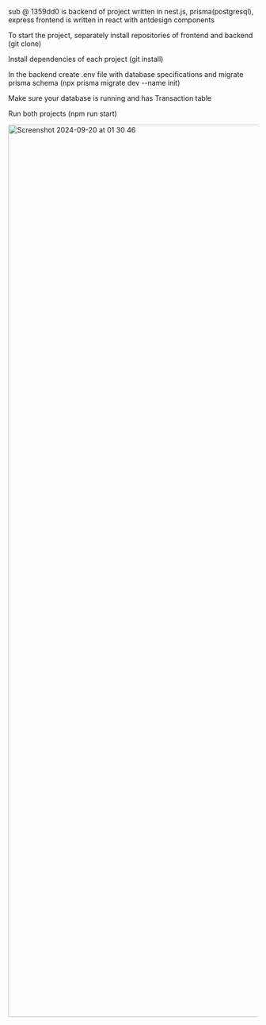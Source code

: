 sub @ 1359dd0 is backend of project written in nest.js, prisma(postgresql), express
frontend is written in react with antdesign components

To start the project, separately install repositories of frontend and backend (git clone)

Install dependencies of each project (git install)

In the backend create .env file with database specifications and migrate prisma schema (npx prisma migrate dev --name init)

Make sure your database is running and has Transaction table

Run both projects (npm run start)


<img width="1800" alt="Screenshot 2024-09-20 at 01 30 46" src="https://github.com/user-attachments/assets/7255651c-b5fe-4216-877b-0bded79fed89">
